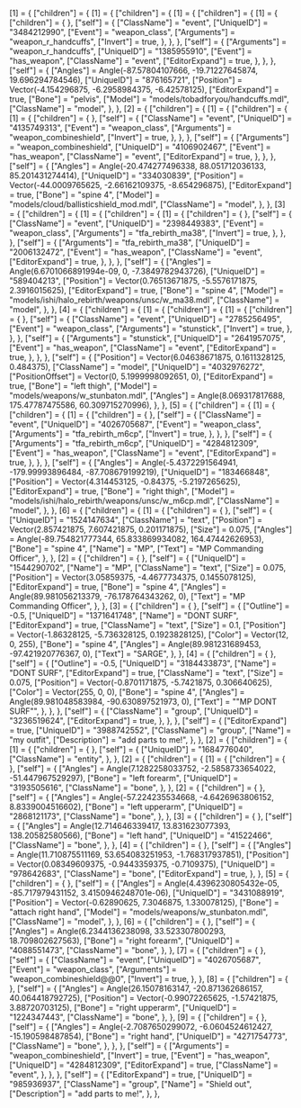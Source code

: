 [1] = {
	["children"] = {
		[1] = {
			["children"] = {
				[1] = {
					["children"] = {
						[1] = {
							["children"] = {
							},
							["self"] = {
								["ClassName"] = "event",
								["UniqueID"] = "3484212990",
								["Event"] = "weapon_class",
								["Arguments"] = "weapon_r_handcuffs",
								["Invert"] = true,
							},
						},
					},
					["self"] = {
						["Arguments"] = "weapon_r_handcuffs",
						["UniqueID"] = "1385955910",
						["Event"] = "has_weapon",
						["ClassName"] = "event",
						["EditorExpand"] = true,
					},
				},
			},
			["self"] = {
				["Angles"] = Angle(-87.57804107666, -19.71227645874, 19.696294784546),
				["UniqueID"] = "876165721",
				["Position"] = Vector(-4.154296875, -6.2958984375, -6.42578125),
				["EditorExpand"] = true,
				["Bone"] = "pelvis",
				["Model"] = "models/tobadforyou/handcuffs.mdl",
				["ClassName"] = "model",
			},
		},
		[2] = {
			["children"] = {
				[1] = {
					["children"] = {
						[1] = {
							["children"] = {
							},
							["self"] = {
								["ClassName"] = "event",
								["UniqueID"] = "4135749313",
								["Event"] = "weapon_class",
								["Arguments"] = "weapon_combineshield",
								["Invert"] = true,
							},
						},
					},
					["self"] = {
						["Arguments"] = "weapon_combineshield",
						["UniqueID"] = "4106902467",
						["Event"] = "has_weapon",
						["ClassName"] = "event",
						["EditorExpand"] = true,
					},
				},
			},
			["self"] = {
				["Angles"] = Angle(-20.474277496338, 88.051712036133, 85.201431274414),
				["UniqueID"] = "334030839",
				["Position"] = Vector(-44.0009765625, -2.66162109375, -8.654296875),
				["EditorExpand"] = true,
				["Bone"] = "spine 4",
				["Model"] = "models/cloud/ballisticshield_mod.mdl",
				["ClassName"] = "model",
			},
		},
		[3] = {
			["children"] = {
				[1] = {
					["children"] = {
						[1] = {
							["children"] = {
							},
							["self"] = {
								["ClassName"] = "event",
								["UniqueID"] = "2398449383",
								["Event"] = "weapon_class",
								["Arguments"] = "tfa_rebirth_ma38",
								["Invert"] = true,
							},
						},
					},
					["self"] = {
						["Arguments"] = "tfa_rebirth_ma38",
						["UniqueID"] = "2006132472",
						["Event"] = "has_weapon",
						["ClassName"] = "event",
						["EditorExpand"] = true,
					},
				},
			},
			["self"] = {
				["Angles"] = Angle(6.6701066891994e-09, 0, -7.3849782943726),
				["UniqueID"] = "589404213",
				["Position"] = Vector(0.76513671875, -5.5576171875, 2.3916015625),
				["EditorExpand"] = true,
				["Bone"] = "spine 4",
				["Model"] = "models/ishi/halo_rebirth/weapons/unsc/w_ma38.mdl",
				["ClassName"] = "model",
			},
		},
		[4] = {
			["children"] = {
				[1] = {
					["children"] = {
						[1] = {
							["children"] = {
							},
							["self"] = {
								["ClassName"] = "event",
								["UniqueID"] = "2785256495",
								["Event"] = "weapon_class",
								["Arguments"] = "stunstick",
								["Invert"] = true,
							},
						},
					},
					["self"] = {
						["Arguments"] = "stunstick",
						["UniqueID"] = "2641957075",
						["Event"] = "has_weapon",
						["ClassName"] = "event",
						["EditorExpand"] = true,
					},
				},
			},
			["self"] = {
				["Position"] = Vector(6.04638671875, 0.1611328125, 0.484375),
				["ClassName"] = "model",
				["UniqueID"] = "4032976272",
				["PositionOffset"] = Vector(0, 5.1999998092651, 0),
				["EditorExpand"] = true,
				["Bone"] = "left thigh",
				["Model"] = "models/weapons/w_stunbaton.mdl",
				["Angles"] = Angle(8.069317817688, 175.47787475586, 60.309715270996),
			},
		},
		[5] = {
			["children"] = {
				[1] = {
					["children"] = {
						[1] = {
							["children"] = {
							},
							["self"] = {
								["ClassName"] = "event",
								["UniqueID"] = "4026705687",
								["Event"] = "weapon_class",
								["Arguments"] = "tfa_rebirth_m6cp",
								["Invert"] = true,
							},
						},
					},
					["self"] = {
						["Arguments"] = "tfa_rebirth_m6cp",
						["UniqueID"] = "4284812309",
						["Event"] = "has_weapon",
						["ClassName"] = "event",
						["EditorExpand"] = true,
					},
				},
			},
			["self"] = {
				["Angles"] = Angle(-5.4372291564941, -179.99993896484, -87.708679199219),
				["UniqueID"] = "183466848",
				["Position"] = Vector(4.314453125, -0.84375, -5.2197265625),
				["EditorExpand"] = true,
				["Bone"] = "right thigh",
				["Model"] = "models/ishi/halo_rebirth/weapons/unsc/w_m6cp.mdl",
				["ClassName"] = "model",
			},
		},
		[6] = {
			["children"] = {
				[1] = {
					["children"] = {
					},
					["self"] = {
						["UniqueID"] = "1524147634",
						["ClassName"] = "text",
						["Position"] = Vector(2.857421875, 7.607421875, 0.201171875),
						["Size"] = 0.075,
						["Angles"] = Angle(-89.754821777344, 65.833869934082, 164.47442626953),
						["Bone"] = "spine 4",
						["Name"] = "MP",
						["Text"] = "MP Commanding Officer",
					},
				},
				[2] = {
					["children"] = {
					},
					["self"] = {
						["UniqueID"] = "1544290702",
						["Name"] = "MP",
						["ClassName"] = "text",
						["Size"] = 0.075,
						["Position"] = Vector(3.05859375, -4.4677734375, 0.1455078125),
						["EditorExpand"] = true,
						["Bone"] = "spine 4",
						["Angles"] = Angle(89.981056213379, -76.178764343262, 0),
						["Text"] = "MP Commanding Officer",
					},
				},
				[3] = {
					["children"] = {
					},
					["self"] = {
						["Outline"] = -0.5,
						["UniqueID"] = "1371641748",
						["Name"] = "DONT SURF",
						["EditorExpand"] = true,
						["ClassName"] = "text",
						["Size"] = 0.1,
						["Position"] = Vector(-1.86328125, -5.736328125, 0.1923828125),
						["Color"] = Vector(12, 0, 255),
						["Bone"] = "spine 4",
						["Angles"] = Angle(89.981231689453, -97.421920776367, 0),
						["Text"] = "SARGE",
					},
				},
				[4] = {
					["children"] = {
					},
					["self"] = {
						["Outline"] = -0.5,
						["UniqueID"] = "3184433873",
						["Name"] = "DONT SURF",
						["EditorExpand"] = true,
						["ClassName"] = "text",
						["Size"] = 0.075,
						["Position"] = Vector(-0.8701171875, -5.7421875, 0.306640625),
						["Color"] = Vector(255, 0, 0),
						["Bone"] = "spine 4",
						["Angles"] = Angle(89.981048583984, -90.630897521973, 0),
						["Text"] = "\"MP DONT SURF\"",
					},
				},
			},
			["self"] = {
				["ClassName"] = "group",
				["UniqueID"] = "3236519624",
				["EditorExpand"] = true,
			},
		},
	},
	["self"] = {
		["EditorExpand"] = true,
		["UniqueID"] = "3988742552",
		["ClassName"] = "group",
		["Name"] = "my outfit",
		["Description"] = "add parts to me!",
	},
},
[2] = {
	["children"] = {
		[1] = {
			["children"] = {
			},
			["self"] = {
				["UniqueID"] = "1684776040",
				["ClassName"] = "entity",
			},
		},
		[2] = {
			["children"] = {
				[1] = {
					["children"] = {
					},
					["self"] = {
						["Angles"] = Angle(7.1282258033752, -2.5858733654022, -51.447967529297),
						["Bone"] = "left forearm",
						["UniqueID"] = "3193505616",
						["ClassName"] = "bone",
					},
				},
				[2] = {
					["children"] = {
					},
					["self"] = {
						["Angles"] = Angle(-57.224235534668, -4.6426963806152, 8.8339004516602),
						["Bone"] = "left upperarm",
						["UniqueID"] = "2868121173",
						["ClassName"] = "bone",
					},
				},
				[3] = {
					["children"] = {
					},
					["self"] = {
						["Angles"] = Angle(12.714646339417, 13.831623077393, 138.20582580566),
						["Bone"] = "left hand",
						["UniqueID"] = "41522466",
						["ClassName"] = "bone",
					},
				},
				[4] = {
					["children"] = {
					},
					["self"] = {
						["Angles"] = Angle(11.710875511169, 53.654083251953, -1.768317937851),
						["Position"] = Vector(0.08349609375, -0.9443359375, -0.7109375),
						["UniqueID"] = "978642683",
						["ClassName"] = "bone",
						["EditorExpand"] = true,
					},
				},
				[5] = {
					["children"] = {
					},
					["self"] = {
						["Angles"] = Angle(4.4396230805432e-05, -85.717979431152, 3.4150946248701e-06),
						["UniqueID"] = "3431088919",
						["Position"] = Vector(-0.62890625, 7.3046875, 1.330078125),
						["Bone"] = "attach right hand",
						["Model"] = "models/weapons/w_stunbaton.mdl",
						["ClassName"] = "model",
					},
				},
				[6] = {
					["children"] = {
					},
					["self"] = {
						["Angles"] = Angle(6.2344136238098, 33.523307800293, 18.709802627563),
						["Bone"] = "right forearm",
						["UniqueID"] = "4088551473",
						["ClassName"] = "bone",
					},
				},
				[7] = {
					["children"] = {
					},
					["self"] = {
						["ClassName"] = "event",
						["UniqueID"] = "4026705687",
						["Event"] = "weapon_class",
						["Arguments"] = "weapon_combineshield@@0",
						["Invert"] = true,
					},
				},
				[8] = {
					["children"] = {
					},
					["self"] = {
						["Angles"] = Angle(26.15078163147, -20.871362686157, 40.064418792725),
						["Position"] = Vector(-0.99072265625, -1.57421875, 3.88720703125),
						["Bone"] = "right upperarm",
						["UniqueID"] = "1224347443",
						["ClassName"] = "bone",
					},
				},
				[9] = {
					["children"] = {
					},
					["self"] = {
						["Angles"] = Angle(-2.7087650299072, -6.0604524612427, -15.190598487854),
						["Bone"] = "right hand",
						["UniqueID"] = "4271754773",
						["ClassName"] = "bone",
					},
				},
			},
			["self"] = {
				["Arguments"] = "weapon_combineshield",
				["Invert"] = true,
				["Event"] = "has_weapon",
				["UniqueID"] = "4284812309",
				["EditorExpand"] = true,
				["ClassName"] = "event",
			},
		},
	},
	["self"] = {
		["EditorExpand"] = true,
		["UniqueID"] = "985936937",
		["ClassName"] = "group",
		["Name"] = "Shield out",
		["Description"] = "add parts to me!",
	},
},
